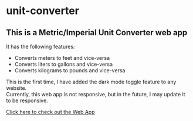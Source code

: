 # unit-converter

## This is a Metric/Imperial Unit Converter web app

It has the following features:
* Converts meters to feet and vice-versa
* Converts liters to gallons and vice-versa
* Converts kilograms to pounds and vice-versa

This is the first time, I have added the dark mode toggle feature to any website.\
Currently, this web app is not responsive, but in the future, I may update it to be responsive.

<a href="https://newcomer03.github.io/unit-converter/" target="_blank">Click here to check out the Web App</a>
